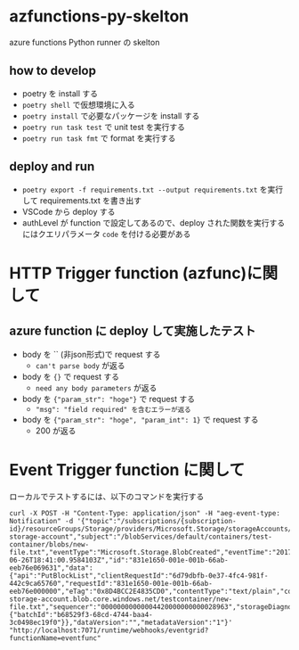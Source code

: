 # azfunctions-py-skelton
azure functions Python runner の skelton

## how to develop
- poetry を install する
- `poetry shell` で仮想環境に入る
- `poetry install` で必要なパッケージを install する
- `poetry run task test` で unit test を実行する
- `poetry run task fmt` で format を実行する 

## deploy and run
- `poetry export -f requirements.txt --output requirements.txt` を実行して requirements.txt を書き出す
- VSCode から deploy する
- authLevel が function で設定してあるので、deploy された関数を実行するにはクエリパラメータ `code` を付ける必要がある

# HTTP Trigger function (azfunc)に関して
## azure function に deploy して実施したテスト
- body を `` (非json形式)で request する
    - `can't parse body` が返る
- body を `{}` で request する
    - `need any body parameters` が返る
- body を `{"param_str": "hoge"}` で request する
    - `"msg": "field required" を含むエラーが返る`
- body を `{"param_str": "hoge", "param_int": 1}` で request する
    - 200 が返る

# Event Trigger function に関して

ローカルでテストするには、以下のコマンドを実行する

```
curl -X POST -H "Content-Type: application/json" -H "aeg-event-type: Notification" -d '{"topic":"/subscriptions/{subscription-id}/resourceGroups/Storage/providers/Microsoft.Storage/storageAccounts/my-storage-account","subject":"/blobServices/default/containers/test-container/blobs/new-file.txt","eventType":"Microsoft.Storage.BlobCreated","eventTime":"2017-06-26T18:41:00.9584103Z","id":"831e1650-001e-001b-66ab-eeb76e069631","data":{"api":"PutBlockList","clientRequestId":"6d79dbfb-0e37-4fc4-981f-442c9ca65760","requestId":"831e1650-001e-001b-66ab-eeb76e000000","eTag":"0x8D4BCC2E4835CD0","contentType":"text/plain","contentLength":524288,"blobType":"BlockBlob","url":"https://my-storage-account.blob.core.windows.net/testcontainer/new-file.txt","sequencer":"00000000000004420000000000028963","storageDiagnostics":{"batchId":"b68529f3-68cd-4744-baa4-3c0498ec19f0"}},"dataVersion":"","metadataVersion":"1"}'  "http://localhost:7071/runtime/webhooks/eventgrid?functionName=eventfunc"
```
